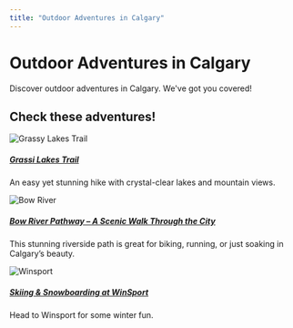 ```yaml
---
title: "Outdoor Adventures in Calgary"
---
```


<div class="hero-container sub-page text-center py-5">
  <div class="hero">
    <h1 class="display-4 fw-bold">Outdoor Adventures in Calgary</h1>
    <p class="lead">Discover outdoor adventures in  Calgary. We've got you covered!</p>
  </div>
</div>

<section class="attraction main-content">

<h2> Check these adventures!</h2>

<div class="card bg-dark text-white">
  <picture>
    <!-- Image for small screens -->
    <source srcset="./assets/grassy-lakes.jpg" media="(max-width: 576px)">
    <!-- Image for medium screens -->
    <source srcset="./assets/grassy-lakes-small.jpg" media="(min-width: 577px)">
    <!-- Default image for larger screens -->
    <img class="card-img subpage img-responsive" src="./assets/grassy-lakes.jpg" alt="Grassy Lakes Trail">
    </picture>
  <div class="card-img-overlay">
    <h5 class="card-title"><a href='grassi-lakes'>Grassi Lakes Trail</a></h5>
    <p class="card-text">An easy yet stunning hike with crystal-clear lakes and mountain views.</p>
  </div>
</div>

<div class="card bg-dark text-white">
  <picture>
    <!-- Image for small screens -->
    <source srcset="./assets/bow-river.jpg" media="(max-width: 576px)">
    <!-- Image for medium screens -->
    <source srcset="./assets/bow-river-small.jpg" media="(min-width: 577px)">
    <!-- Default image for larger screens -->
    <img class="card-img subpage img-responsive" src="./assets/bow-river.jpg" alt="Bow River">
    </picture>
  <div class="card-img-overlay">
    <h5 class="card-title"><a href='bow-river'>Bow River Pathway – A Scenic Walk Through the City</a></h5>
    <p class="card-text">This stunning riverside path is great for biking, running, or just soaking in Calgary’s beauty.</p>
  </div>
</div>

<div class="card bg-dark text-white">
  <picture>
    <!-- Image for small screens -->
    <source srcset="./assets/winsport.jpg" media="(max-width: 576px)">
    <!-- Image for medium screens -->
    <source srcset="./assets/winsport-small.jpg" media="(min-width: 577px)">
    <!-- Default image for larger screens -->
    <img class="card-img subpage img-responsive" src="./assets/winsport.jpg" alt="Winsport">
    </picture>
  <div class="card-img-overlay">
    <h5 class="card-title"><a href='winsport'>Skiing & Snowboarding at WinSport</a></h5>
    <p class="card-text">Head to Winsport for some winter fun.</p>
  </div>
</div>

</section>

<Footer />